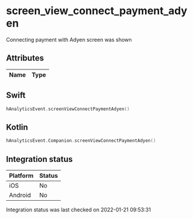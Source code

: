 # screen_view_connect_payment_adyen
Connecting payment with Adyen screen was shown

## Attributes

| Name      | Type |
| ----------- | ----------- |


## Swift

```swift
hAnalyticsEvent.screenViewConnectPaymentAdyen()
```

## Kotlin

```kotlin
hAnalyticsEvent.Companion.screenViewConnectPaymentAdyen()
```

## Integration status

| Platform      | Status |
| ----------- | ----------- |
| iOS      |    No    |
| Android      | No       |

Integration status was last checked on 2022-01-21 09:53:31